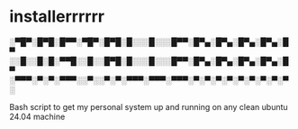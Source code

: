# installerrrrrr
░▀█▀░█▀█░█▀▀░▀█▀░█▀█░█░░░█░░░█▀▀░█▀▄░█▀▄░█▀▄░█▀▄░█▀
░░█░░█░█░▀▀█░░█░░█▀█░█░░░█░░░█▀▀░█▀▄░█▀▄░█▀▄░█▀▄░█▀
░▀▀▀░▀░▀░▀▀▀░░▀░░▀░▀░▀▀▀░▀▀▀░▀▀▀░▀░▀░▀░▀░▀░▀░▀░▀░▀░

Bash script to get my personal system up and running on any clean ubuntu 24.04 machine
